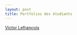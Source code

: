 ```yaml
---
layout: post
title: Portfolios des étudiants
---
```


[Victor Lefrançois](https://lefrancoisvictor.wixsite.com/portfolio1)

